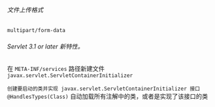 ###### 文件上传格式

`multipart/form-data`

###### Servlet 3.1 or later 新特性。

在 `META-INF/services` 路径新建文件 `javax.servlet.ServletContainerInitializer`

`创建要启动的类并实现 javax.servlet.ServletContainerInitializer 接口`
`@HandlesTypes(Class)` 自动加载所有注解中的类，或者是实现了该接口的类